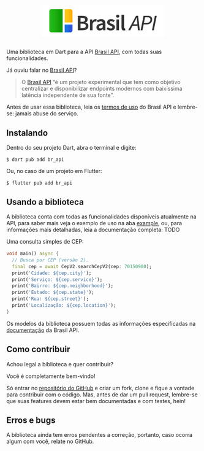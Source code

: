 <div align="center">
  <img 
    src="https://raw.githubusercontent.com/BrasilAPI/BrasilAPI/main/public/brasilapi-logo-small.png" 
    alt="Brasil API Logo"
  />
</div>

##

Uma biblioteca em Dart para a API [Brasil API](https://brasilapi.com.br/), com todas suas funcionalidades.

Já ouviu falar no [Brasil API](https://brasilapi.com.br/)?

> O [Brasil API](https://brasilapi.com.br/) “é um projeto experimental que tem como objetivo centralizar e disponibilizar endpoints modernos com baixíssima latência independente de sua fonte”.

Antes de usar essa biblioteca, leia os [termos de uso](https://brasilapi.com.br/#termos-de-uso) do Brasil API e lembre-se: jamais abuse do serviço.

## Instalando

Dentro do seu projeto Dart, abra o terminal e digite:

    $ dart pub add br_api

Ou, no caso de um projeto em Flutter:

    $ flutter pub add br_api

## Usando a biblioteca

A biblioteca conta com todas as funcionalidades disponíveis atualmente na API, para saber mais veja o exemplo de uso na aba [example](https://pub.dev/packages/br_api/example), ou, para informações mais detalhadas, leia a documentação completa: TODO

Uma consulta simples de CEP:

```dart
void main() async {
  // Busca por CEP (versão 2).
  final cep = await CepV2.searchCepV2(cep: 70150900);
  print('Cidade: ${cep.city}');
  print('Serviço: ${cep.service}');
  print('Bairro: ${cep.neighborhood}');
  print('Estado: ${cep.state}');
  print('Rua: ${cep.street}');
  print('Localização: ${cep.location}');
}
```

Os modelos da biblioteca possuem todas as informações especificadas na [documentação](https://brasilapi.com.br/docs) da Brasil API.

## Como contribuir

Achou legal a biblioteca e quer contribuir? 

Você é completamente bem-vindo!

Só entrar no [repositório do GitHub](https://github.com/PedroHAVeloso/br_api_dart) e criar um fork, clone e fique a vontade para contribuir com o código. Mas, antes de dar um pull request, lembre-se que suas features devem estar bem documentadas e com testes, hein!

## Erros e bugs

A biblioteca ainda tem erros pendentes a correção, portanto, caso ocorra algum com você, relate no GitHub.